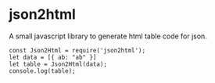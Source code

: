 # json2html
A small javascript library to generate html table code for json. 
``` 
const Json2Html = require('json2html');
let data = [{ ab: "ab" }]
let table = Json2Html(data);
console.log(table);
```